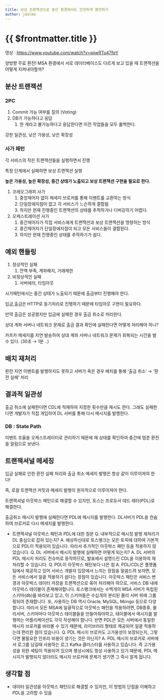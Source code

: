 ```yaml
---
title: 보상 트랜잭션으로 분산 환경에서도 안전하게 환전하기
author: jdalma
---
```


# {{ $frontmatter.title }}

영상 : https://www.youtube.com/watch?v=xpwRTu47fqY

양방향 무료 환전! MSA 환경에서 서로 데이터베이스도 다르게 보고 있을 때 트랜잭션을 어떻게 지켜내야할까?

## 분산 트랜잭션

### 2PC

1. Commit 가능 여부를 질의 (Voting)
2. DB가 가능하다고 응답
   1. 한 개라고 불가능하다고 응답한다면 이전 작업들을 모두 롤백한다.

강한 일관성, 낮은 가용성, 낮은 확장성

### 사가 패턴

각 서비스의 작은 트랜잭션들을 실행하면서 진행

특정 단계에서 실패하면 보상 트랜잭션 실행

**높은 가용성, 높은 확장성, 중간 상태가 노출되고 보상 트랜잭션 구현을 필요로 한다.**

1. 코레오그래피 사가
   1. 중앙제어자 없이 메세지 브로커를 통해 이벤트를 교환하는 방식
   2. 단일장애지점이 없고 각 서비스가 느슨하게 결합됨
   3. 하지만 현재 진행중인 트랜잭션의 상태를 추적하거나 디버깅하기 어렵다.
2. 오케스트레이션 사가
   1. 중간제어자가 직접 서비스에게 트랜잭션과 보상 트랜잭션을 명령하는 방식
   2. 중간제어자가 단일장애지점이 되고 모든 서비스들이 결합된다.
   3. 하지만 현재 진행중인 상태를 추적하기가 쉽다.

## 예외 핸들링

1. 정상적인 실패
   1. 잔액 부족, 계좌해지, 거래제한
2. 비정상적인 실패
   1. 서버에러, 타임아웃

사가패턴에서는 중간 상태가 노출되기 때문에 출금부터 진행해야 한다.

입금,출금은 HTTP로 동기처리로 진행하기 때문에 타임아웃 구현이 필요하다.

만약 출금은 성공했지만 입금에 실패한 경우 출금 취소로 처리한다.

상대 계좌 서버나 네트워크 문제로 출금 결과 확인에 실패한다면 어떻게 처리해야 하나?

카프카 메세지를 지연 발송하여 상대 계좌 서버나 네트워크 문제가 회복되는 시간을 벌 수 있다. (30초 → 1분 ..)

## 배치 재처리

환전 지연 이벤트를 발행하지도 못하고 서버가 죽은 경우 배치를 통해 ‘출금 취소’ → ‘환전 실패’ 처리

## 결과적 일관성

출금 취소에 실패한다면 CDL에 적재하여 지정한 횟수만큼 재시도 한다. 그래도 실패한다면 개발자가 직접 개입하여 DL 서버를 통해 다시 메시지를 발행한다.

### DB : State Path

이벤트 조율을 오케스트레이터로 관리하기 때문에 매 상태를 확인하여 중간에 멈춘 환전을 알림으로 보낸다.

## 트랜잭셔널 메세징

입금 실패로 인한 환전 실패 처리와 출금 취소 메세지 발행은 항상 같이 이루어져야 한다!

즉, 로컬 트랜잭션 커밋과 메세지 발행이 원자적으로 이루어져야 한다.

트랜잭셔널 아웃박스 패턴으로 해결할 수 있지만, 토스는 프로듀서 데드 레터(PDL)로 해결한다.

출금취소 메시지 발행에 실패한다면 PDL에 메시지를 발행한다. DL서버가 PDL을 컨슘하여 브로커로 다시 메세지를 발행한다.

- 트랜잭셔널 아웃박스 패턴과 PDL에 대한 질문
  Q. 내부적으로 메시징 발행 재처리가 DL 중심으로 잡혀 있는지?
  A. 예상하신대로 토스뱅크는 모든 토픽에 대하여 기본적으로 PDL이 적용되어 있습니다. 따라서 추가적인 아웃박스 패턴 등을 적용하지 않았습니다.
  Q. DL 서버에서 메시지 발행에 실패하면 어떻게 되는지?
  A. DL 서버의 PDL 메시지 처리도 컨슈머로 동작하므로, 발표에서 설명드린 CDL을 이용하여 재처리할 수 있습니다.
  Q. PDL이 아웃박스 패턴보다 나은 점
  A. PDL/CDL은 플랫폼 팀에서 제공하고 있어 서비스 개발자 입장에서 느끼는 장점을 말씀드려 보자면, 모든 서비스에서 일괄 적용하기 쉽다는 장점이 있습니다. 아웃박스 패턴은 서비스 변경과 아웃박스 데이터 저장을 트랜잭션으로 묶어 처리해야 하므로, 서비스 DB 내에 아웃박스 테이블이 존재해야합니다. 토스뱅크에서는 수백개의 MSA 서버가 독립된 스키마(db)를 바라보고 있고, 이 스키마들은 수십개의 분리된 물리 서버 위에 그룹핑되어 존재합니다. 또, 사용하는 DB 역시 Oracle, MySQL, Mongo 등으로 다양합니다. 따라서 모든 MSA에 일괄적으로 아웃박스 패턴을 적용하려면, DB종류, 물리서버, 스키마마다 아웃박스 테이블들을 만들어줘야하고, 테이블에서 메시지를 발행하는 어플리케이션도 각각 작성해야 합니다. 반면 PDL은 모든 서버에서 동일한 메시지 브로커를 바라볼 수 있기 때문에, 라이브러리 형태로 제공되어 일괄 적용하는데 편리한 점이 있습니다.
  Q. PDL 메시지 브로커도 고가용성이 보장되는지, 그렇다면 불필요한 인프라 비용이 생기는 것은 아닌지?
  A. PDL 메시지 브로커로 서버에서 로그를 남길때 사용하는 로그 Kafka 클러스터를 사용하고 있습니다. 즉 고가용성을 위한 세팅이 적용되어 있으며 평상시에도 항상 사용하고 있기 때문에, PDL 메시지가 발행되지 않더라도 메시지 브로커에 문제가 생기면 그 즉시 알게 됩니다.

## 생각할 점

- 데이터 일관성을 아웃박스 패턴으로 해결할 수 있지만, 이 방법의 단점을 이해하고 PDL을 고려할 수 있음
